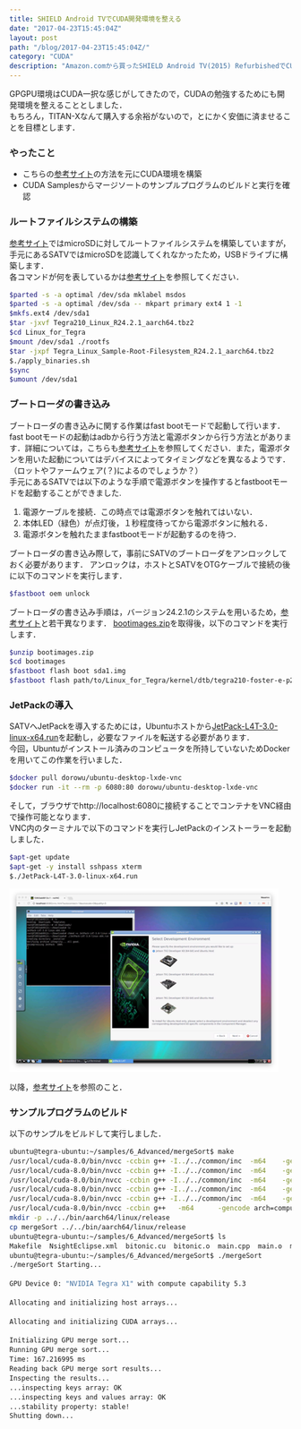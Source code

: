```yaml
---
title: SHIELD Android TVでCUDA開発環境を整える
date: "2017-04-23T15:45:04Z"
layout: post
path: "/blog/2017-04-23T15:45:04Z/"
category: "CUDA"
description: "Amazon.comから買ったSHIELD Android TV(2015) RefurbishedでCUDAの開発環境を整えたメモ．"
---
```

GPGPU環境はCUDA一択な感じがしてきたので，CUDAの勉強するためにも開発環境を整えることとしました．  
もちろん，TITAN-Xなんて購入する余裕がないので，とにかく安価に済ませることを目標とします．

### やったこと
* こちらの[参考サイト](http://musyoku.github.io/2016/08/12/Jetson-TX1%E3%81%AE%E4%BB%A3%E3%82%8F%E3%82%8A%E3%81%ABSHIELD-Android-TV%E3%81%A7Tegra-X1%E9%96%8B%E7%99%BA%E7%92%B0%E5%A2%83%E3%82%92%E6%A7%8B%E7%AF%89%E3%81%99%E3%82%8B/)の方法を元にCUDA環境を構築
* CUDA Samplesからマージソートのサンプルプログラムのビルドと実行を確認

### ルートファイルシステムの構築
[参考サイト](http://musyoku.github.io/2016/08/12/Jetson-TX1%E3%81%AE%E4%BB%A3%E3%82%8F%E3%82%8A%E3%81%ABSHIELD-Android-TV%E3%81%A7Tegra-X1%E9%96%8B%E7%99%BA%E7%92%B0%E5%A2%83%E3%82%92%E6%A7%8B%E7%AF%89%E3%81%99%E3%82%8B/)ではmicroSDに対してルートファイルシステムを構築していますが，手元にあるSATVではmicroSDを認識してくれなかったため，USBドライブに構築します．  
各コマンドが何を表しているかは[参考サイト](http://musyoku.github.io/2016/08/12/Jetson-TX1%E3%81%AE%E4%BB%A3%E3%82%8F%E3%82%8A%E3%81%ABSHIELD-Android-TV%E3%81%A7Tegra-X1%E9%96%8B%E7%99%BA%E7%92%B0%E5%A2%83%E3%82%92%E6%A7%8B%E7%AF%89%E3%81%99%E3%82%8B/)を参照してください．
```bash
$parted -s -a optimal /dev/sda mklabel msdos
$parted -s -a optimal /dev/sda -- mkpart primary ext4 1 -1
$mkfs.ext4 /dev/sda1
$tar -jxvf Tegra210_Linux_R24.2.1_aarch64.tbz2
$cd Linux_for_Tegra
$mount /dev/sda1 ./rootfs
$tar -jxpf Tegra_Linux_Sample-Root-Filesystem_R24.2.1_aarch64.tbz2
$./apply_binaries.sh
$sync
$umount /dev/sda1
```

### ブートローダの書き込み
ブートローダの書き込みに関する作業はfast bootモードで起動して行います．fast bootモードの起動はadbから行う方法と電源ボタンから行う方法とがあります．詳細については，こちらも[参考サイト](http://musyoku.github.io/2016/08/12/Jetson-TX1%E3%81%AE%E4%BB%A3%E3%82%8F%E3%82%8A%E3%81%ABSHIELD-Android-TV%E3%81%A7Tegra-X1%E9%96%8B%E7%99%BA%E7%92%B0%E5%A2%83%E3%82%92%E6%A7%8B%E7%AF%89%E3%81%99%E3%82%8B/)を参照してください．また，電源ボタンを用いた起動についてはデバイスによってタイミングなどを異なるようです．（ロットやファームウェア(？)によるのでしょうか？）  
手元にあるSATVでは以下のような手順で電源ボタンを操作するとfastbootモードを起動することができました.
1. 電源ケーブルを接続．この時点では電源ボタンを触れてはいない．
2. 本体LED（緑色）が点灯後，１秒程度待ってから電源ボタンに触れる．
3. 電源ボタンを触れたままfastbootモードが起動するのを待つ．

ブートローダの書き込み際して，事前にSATVのブートローダをアンロックしておく必要があります．  アンロックは，ホストとSATVをOTGケーブルで接続の後に以下のコマンドを実行します．
```bash
$fastboot oem unlock
```

ブートローダの書き込み手順は，バージョン24.2.1のシステムを用いるため，[参考サイト](http://musyoku.github.io/2016/08/12/Jetson-TX1%E3%81%AE%E4%BB%A3%E3%82%8F%E3%82%8A%E3%81%ABSHIELD-Android-TV%E3%81%A7Tegra-X1%E9%96%8B%E7%99%BA%E7%92%B0%E5%A2%83%E3%82%92%E6%A7%8B%E7%AF%89%E3%81%99%E3%82%8B/)と若干異なります．
[bootimages.zip](https://drive.google.com/file/d/0Bz5kaPQJx_AgZ3lvWWZFNmJFcmM/view)を取得後，以下のコマンドを実行します．
```bash
$unzip bootimages.zip
$cd bootimages
$fastboot flash boot sda1.img
$fastboot flash path/to/Linux_for_Tegra/kernel/dtb/tegra210-foster-e-p2530-0930-e02-00.dtb
```

### JetPackの導入
SATVへJetPackを導入するためには，Ubuntuホストから[JetPack-L4T-3.0-linux-x64.run]()を起動し，必要なファイルを転送する必要があります．  
今回，Ubuntuがインストール済みのコンピュータを所持していないためDockerを用いてこの作業を行いました．
```bash
$docker pull dorowu/ubuntu-desktop-lxde-vnc
$docker run -it --rm -p 6080:80 dorowu/ubuntu-desktop-lxde-vnc
```
そして，ブラウザでhttp://localhost:6080に接続することでコンテナをVNC経由で操作可能となります．  
VNC内のターミナルで以下のコマンドを実行しJetPackのインストーラーを起動しました．
```bash
$apt-get update
$apt-get -y install sshpass xterm
$./JetPack-L4T-3.0-linux-x64.run
```

![jetpack](./jetpack.png)


以降，[参考サイト](http://musyoku.github.io/2016/08/12/Jetson-TX1%E3%81%AE%E4%BB%A3%E3%82%8F%E3%82%8A%E3%81%ABSHIELD-Android-TV%E3%81%A7Tegra-X1%E9%96%8B%E7%99%BA%E7%92%B0%E5%A2%83%E3%82%92%E6%A7%8B%E7%AF%89%E3%81%99%E3%82%8B/)を参照のこと．

### サンプルプログラムのビルド
以下のサンプルをビルドして実行しました．
```bash
ubuntu@tegra-ubuntu:~/samples/6_Advanced/mergeSort$ make
/usr/local/cuda-8.0/bin/nvcc -ccbin g++ -I../../common/inc  -m64    -gencode arch=compute_53,code=sm_53 -gencode arch=compute_53,code=compute_53 -o bitonic.o -c bitonic.cu
/usr/local/cuda-8.0/bin/nvcc -ccbin g++ -I../../common/inc  -m64    -gencode arch=compute_53,code=sm_53 -gencode arch=compute_53,code=compute_53 -o main.o -c main.cpp
/usr/local/cuda-8.0/bin/nvcc -ccbin g++ -I../../common/inc  -m64    -gencode arch=compute_53,code=sm_53 -gencode arch=compute_53,code=compute_53 -o mergeSort.o -c mergeSort.cu
/usr/local/cuda-8.0/bin/nvcc -ccbin g++ -I../../common/inc  -m64    -gencode arch=compute_53,code=sm_53 -gencode arch=compute_53,code=compute_53 -o mergeSort_host.o -c mergeSort_host.cpp
/usr/local/cuda-8.0/bin/nvcc -ccbin g++ -I../../common/inc  -m64    -gencode arch=compute_53,code=sm_53 -gencode arch=compute_53,code=compute_53 -o mergeSort_validate.o -c mergeSort_validate.cpp
/usr/local/cuda-8.0/bin/nvcc -ccbin g++   -m64      -gencode arch=compute_53,code=sm_53 -gencode arch=compute_53,code=compute_53 -o mergeSort bitonic.o main.o mergeSort.o mergeSort_host.o mergeSort_validate.o
mkdir -p ../../bin/aarch64/linux/release
cp mergeSort ../../bin/aarch64/linux/release
ubuntu@tegra-ubuntu:~/samples/6_Advanced/mergeSort$ ls
Makefile  NsightEclipse.xml  bitonic.cu  bitonic.o  main.cpp  main.o  mergeSort  mergeSort.cu  mergeSort.o  mergeSort_common.h  mergeSort_host.cpp  mergeSort_host.o  mergeSort_validate.cpp  mergeSort_validate.o  readme.txt
ubuntu@tegra-ubuntu:~/samples/6_Advanced/mergeSort$ ./mergeSort
./mergeSort Starting...

GPU Device 0: "NVIDIA Tegra X1" with compute capability 5.3

Allocating and initializing host arrays...

Allocating and initializing CUDA arrays...

Initializing GPU merge sort...
Running GPU merge sort...
Time: 167.216995 ms
Reading back GPU merge sort results...
Inspecting the results...
...inspecting keys array: OK
...inspecting keys and values array: OK
...stability property: stable!
Shutting down...
```
